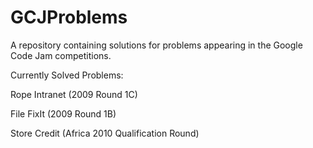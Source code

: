 # GCJProblems

A repository containing solutions for problems appearing in the Google Code Jam competitions.

Currently Solved Problems:

Rope Intranet (2009 Round 1C)

File FixIt (2009 Round 1B)

Store Credit (Africa 2010 Qualification Round)

